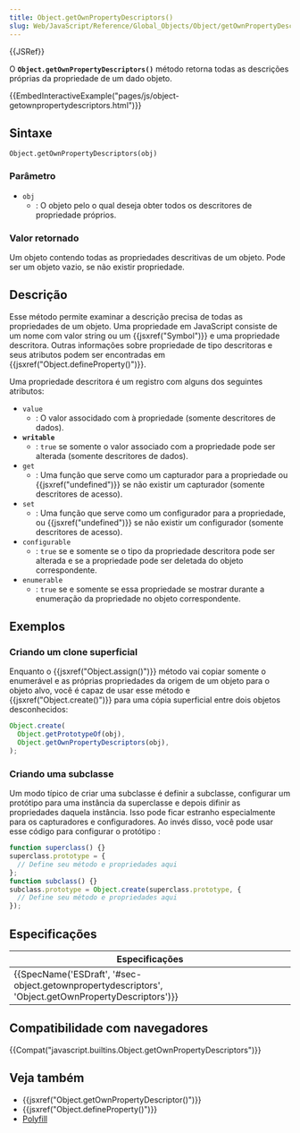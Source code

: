 ```yaml
---
title: Object.getOwnPropertyDescriptors()
slug: Web/JavaScript/Reference/Global_Objects/Object/getOwnPropertyDescriptors
---
```


{{JSRef}}

O **`Object.getOwnPropertyDescriptors()`** método retorna todas as descrições próprias da propriedade de um dado objeto.

{{EmbedInteractiveExample("pages/js/object-getownpropertydescriptors.html")}}

## Sintaxe

```
Object.getOwnPropertyDescriptors(obj)
```

### Parâmetro

- `obj`
  - : O objeto pelo o qual deseja obter todos os descritores de propriedade próprios.

### Valor retornado

Um objeto contendo todas as propriedades descritivas de um objeto. Pode ser um objeto vazio, se não existir propriedade.

## Descrição

Esse método permite examinar a descrição precisa de todas as propriedades de um objeto. Uma propriedade em JavaScript consiste de um nome com valor string ou um {{jsxref("Symbol")}} e uma propriedade descritora. Outras informações sobre propriedade de tipo descritoras e seus atributos podem ser encontradas em {{jsxref("Object.defineProperty()")}}.

Uma propriedade descritora é um registro com alguns dos seguintes atributos:

- `value`
  - : O valor associdado com à propriedade (somente descritores de dados).
- **`writable`**
  - : `true` se somente o valor associado com a propriedade pode ser alterada (somente descritores de dados).
- `get`
  - : Uma função que serve como um capturador para a propriedade ou {{jsxref("undefined")}} se não existir um capturador (somente descritores de acesso).
- `set`
  - : Uma função que serve como um configurador para a propriedade, ou {{jsxref("undefined")}} se não existir um configurador (somente descritores de acesso).
- `configurable`
  - : `true` se e somente se o tipo da propriedade descritora pode ser alterada e se a propriedade pode ser deletada do objeto correspondente.
- `enumerable`
  - : `true` se e somente se essa propriedade se mostrar durante a enumeração da propriedade no objeto correspondente.

## Exemplos

### Criando um clone superficial

Enquanto o {{jsxref("Object.assign()")}} método vai copiar somente o enumerável e as próprias propriedades da origem de um objeto para o objeto alvo, você é capaz de usar esse método e {{jsxref("Object.create()")}} para uma cópia superficial entre dois objetos desconhecidos:

```js
Object.create(
  Object.getPrototypeOf(obj),
  Object.getOwnPropertyDescriptors(obj),
);
```

### Criando uma subclasse

Um modo típico de criar uma subclasse é definir a subclasse, configurar um protótipo para uma instância da superclasse e depois difinir as propriedades daquela instância. Isso pode ficar estranho especialmente para os capturadores e configuradores. Ao invés disso, você pode usar esse código para configurar o protótipo :

```js
function superclass() {}
superclass.prototype = {
  // Define seu método e propriedades aqui
};
function subclass() {}
subclass.prototype = Object.create(superclass.prototype, {
  // Define seu método e propriedades aqui
});
```

## Especificações

| Especificações                                                                                       |
| ---------------------------------------------------------------------------------------------------- |
| {{SpecName('ESDraft', '#sec-object.getownpropertydescriptors', 'Object.getOwnPropertyDescriptors')}} |

## Compatibilidade com navegadores

{{Compat("javascript.builtins.Object.getOwnPropertyDescriptors")}}

## Veja também

- {{jsxref("Object.getOwnPropertyDescriptor()")}}
- {{jsxref("Object.defineProperty()")}}
- [Polyfill](https://github.com/tc39/proposal-object-getownpropertydescriptors)

